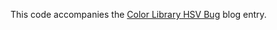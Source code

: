 This code accompanies the
[Color Library HSV Bug](https://www.extrema.is/blog/2022/02/25/color-library-hsv-bug)
blog entry.
